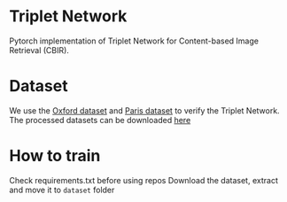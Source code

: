 # Triplet Network
Pytorch implementation of Triplet Network for Content-based Image Retrieval (CBIR).
# Dataset
We use the [Oxford dataset](https://www.robots.ox.ac.uk/~vgg/data/oxbuildings/) and [Paris dataset](https://www.robots.ox.ac.uk/~vgg/data/parisbuildings/) to verify the Triplet Network. The processed datasets can be downloaded [here](https://drive.google.com/file/d/1mrfchgX167GZZ4Wbk5ig8lcDRQy2eXsD/view?usp=sharing)
# How to train
Check requirements.txt before using repos
Download the dataset, extract and move it to ```dataset``` folder
